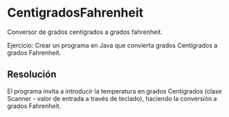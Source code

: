 # CentigradosFahrenheit
Conversor de grados centígrados a grados fahrenheit.

Ejercicio: Crear un programa en Java que convierta grados Centígrados a grados Fahrenheit.

Resolución
------------------------------

El programa invita a introducir la temperatura en grados Centígrados (clase Scanner - valor de entrada a través de teclado), 
haciendo la conversión a grados Fahrenheit.

